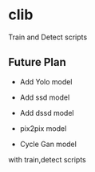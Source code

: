 # clib
Train and Detect scripts

## Future Plan

* Add Yolo model
* Add ssd model
* Add dssd model

* pix2pix model
* Cycle Gan model

with train,detect scripts
